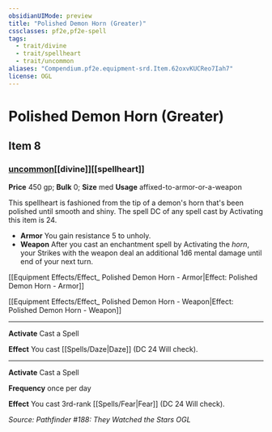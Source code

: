 ```yaml
---
obsidianUIMode: preview
title: "Polished Demon Horn (Greater)"
cssclasses: pf2e,pf2e-spell
tags:
  - trait/divine
  - trait/spellheart
  - trait/uncommon
aliases: "Compendium.pf2e.equipment-srd.Item.62oxvKUCReo7Iah7"
license: OGL
---
```

# Polished Demon Horn (Greater)
## Item 8
### [uncommon](uncommon "Uncommon Rarity Trait")[[divine]][[spellheart]]


**Price** 450 gp; 
**Bulk** 0; **Size** med
**Usage** affixed-to-armor-or-a-weapon

This spellheart is fashioned from the tip of a demon's horn that's been polished until smooth and shiny. The spell DC of any spell cast by Activating this item is 24.

*   **Armor** You gain resistance 5 to unholy.
*   **Weapon** After you cast an enchantment spell by Activating the _horn_, your Strikes with the weapon deal an additional 1d6 mental damage until end of your next turn.

[[Equipment Effects/Effect_ Polished Demon Horn - Armor|Effect: Polished Demon Horn - Armor]]

[[Equipment Effects/Effect_ Polished Demon Horn - Weapon|Effect: Polished Demon Horn - Weapon]]

* * *

**Activate** Cast a Spell

**Effect** You cast [[Spells/Daze|Daze]] (DC 24 Will check).

* * *

**Activate** Cast a Spell

**Frequency** once per day

**Effect** You cast 3rd-rank [[Spells/Fear|Fear]] (DC 24 Will check).

*Source: Pathfinder #188: They Watched the Stars*
*OGL*